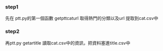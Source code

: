 ### step1
先在 ptt.py的第一個函數 getpttcaturl 
取得熱門的分類以及url 提取到cat.csv中
### step2
再ptt.py getartitle
讀取cat.csv中的資訊，把資料塞進title.csv中

